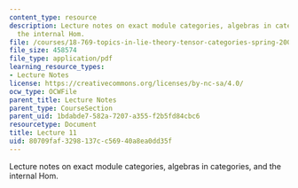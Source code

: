 ```yaml
---
content_type: resource
description: Lecture notes on exact module categories, algebras in categories, and
  the internal Hom.
file: /courses/18-769-topics-in-lie-theory-tensor-categories-spring-2009/80709faf3298137cc56940a8ea0dd35f_MIT18_769S09_lec11.pdf
file_size: 458574
file_type: application/pdf
learning_resource_types:
- Lecture Notes
license: https://creativecommons.org/licenses/by-nc-sa/4.0/
ocw_type: OCWFile
parent_title: Lecture Notes
parent_type: CourseSection
parent_uid: 1bdabde7-582a-7207-a355-f2b5fd84cbc6
resourcetype: Document
title: Lecture 11
uid: 80709faf-3298-137c-c569-40a8ea0dd35f
---
```

Lecture notes on exact module categories, algebras in categories, and the internal Hom.